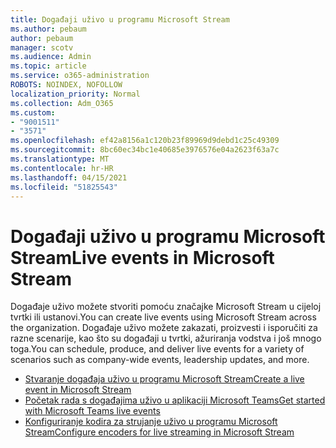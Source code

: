 ```yaml
---
title: Događaji uživo u programu Microsoft Stream
ms.author: pebaum
author: pebaum
manager: scotv
ms.audience: Admin
ms.topic: article
ms.service: o365-administration
ROBOTS: NOINDEX, NOFOLLOW
localization_priority: Normal
ms.collection: Adm_O365
ms.custom:
- "9001511"
- "3571"
ms.openlocfilehash: ef42a8156a1c120b23f89969d9debd1c25c49309
ms.sourcegitcommit: 8bc60ec34bc1e40685e3976576e04a2623f63a7c
ms.translationtype: MT
ms.contentlocale: hr-HR
ms.lasthandoff: 04/15/2021
ms.locfileid: "51825543"
---
```

# <a name="live-events-in-microsoft-stream"></a><span data-ttu-id="8c9cf-102">Događaji uživo u programu Microsoft Stream</span><span class="sxs-lookup"><span data-stu-id="8c9cf-102">Live events in Microsoft Stream</span></span>

<span data-ttu-id="8c9cf-103">Događaje uživo možete stvoriti pomoću značajke Microsoft Stream u cijeloj tvrtki ili ustanovi.</span><span class="sxs-lookup"><span data-stu-id="8c9cf-103">You can create live events using Microsoft Stream across the organization.</span></span> <span data-ttu-id="8c9cf-104">Događaje uživo možete zakazati, proizvesti i isporučiti za razne scenarije, kao što su događaji u tvrtki, ažuriranja vodstva i još mnogo toga.</span><span class="sxs-lookup"><span data-stu-id="8c9cf-104">You can schedule, produce, and deliver live events for a variety of scenarios such as company-wide events, leadership updates, and more.</span></span>

- [<span data-ttu-id="8c9cf-105">Stvaranje događaja uživo u programu Microsoft Stream</span><span class="sxs-lookup"><span data-stu-id="8c9cf-105">Create a live event in Microsoft Stream</span></span>](https://docs.microsoft.com/stream/live-create-event)
- [<span data-ttu-id="8c9cf-106">Početak rada s događajima uživo u aplikaciji Microsoft Teams</span><span class="sxs-lookup"><span data-stu-id="8c9cf-106">Get started with Microsoft Teams live events</span></span>](https://support.office.com/article/get-started-with-microsoft-teams-live-events-d077fec2-a058-483e-9ab5-1494afda578a)
- [<span data-ttu-id="8c9cf-107">Konfiguriranje kodira za strujanje uživo u programu Microsoft Stream</span><span class="sxs-lookup"><span data-stu-id="8c9cf-107">Configure encoders for live streaming in Microsoft Stream</span></span>](https://docs.microsoft.com/stream/live-encoder-setup)
